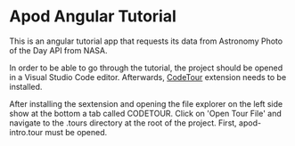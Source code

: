 # Apod Angular Tutorial

This is an angular tutorial app that requests its data from Astronomy Photo of the Day API from NASA.

In order to be able to go through the tutorial, the project should be opened in a Visual Studio Code editor. Afterwards, [CodeTour](https://marketplace.visualstudio.com/items?itemName=vsls-contrib.codetour) extension needs to be installed. 

After installing the sextension and opening the file explorer on the left side show at the bottom a tab called CODETOUR. Click on 'Open Tour File' and navigate to the .tours directory at the root of the project. First, apod-intro.tour must be opened.
